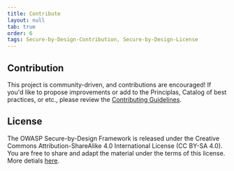```yaml
---
title: Contribute
layout: null
tab: true
order: 6
tags: Secure-by-Design-Contribution, Secure-by-Design-License
---
```


## Contribution

This project is community-driven, and contributions are encouraged! If you'd like to propose improvements or add to the Principlas, Catalog of best practices, or etc., please review the [Contributing Guidelines](https://github.com/OWASP/www-project-secure-by-design-framework?tab=contributing-ov-file).

## License

The OWASP Secure-by-Design Framework is released under the Creative Commons Attribution-ShareAlike 4.0 International License (CC BY-SA 4.0). You are free to share and adapt the material under the terms of this license. More detials [here](https://github.com/OWASP/www-project-secure-by-design-framework?tab=License-1-ov-file).
